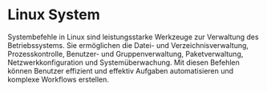 # Linux System

Systembefehle in Linux sind leistungsstarke Werkzeuge zur Verwaltung des Betriebssystems. Sie ermöglichen die Datei- und Verzeichnisverwaltung, Prozesskontrolle, Benutzer- und Gruppenverwaltung, Paketverwaltung, Netzwerkkonfiguration und Systemüberwachung. Mit diesen Befehlen können Benutzer effizient und effektiv Aufgaben automatisieren und komplexe Workflows erstellen.




